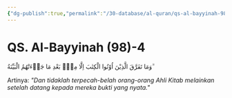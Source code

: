 ```yaml
---
{"dg-publish":true,"permalink":"/30-database/al-quran/qs-al-bayyinah-98-4/"}
---
```



# QS. Al-Bayyinah (98)-4
وَمَا تَفَرَّقَ الَّذِيْنَ اُوْتُوا الْكِتٰبَ اِلَّا مِنْۢ بَعْدِ مَا جَاۤءَتْهُمُ الْبَيِّنَةُ ۗ

Artinya: *"Dan tidaklah terpecah-belah orang-orang Ahli Kitab melainkan setelah datang kepada mereka bukti yang nyata."*
